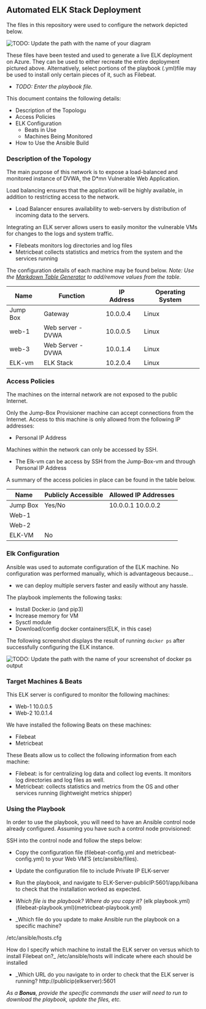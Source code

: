 ## Automated ELK Stack Deployment

The files in this repository were used to configure the network depicted below.

![TODO: Update the path with the name of your diagram](Images/diagram_filename.png)

These files have been tested and used to generate a live ELK deployment on Azure. They can be used to either recreate the entire deployment pictured above. Alternatively, select portions of the playbook (.yml)file may be used to install only certain pieces of it, such as Filebeat.

  - _TODO: Enter the playbook file._

This document contains the following details:
- Description of the Topologu
- Access Policies
- ELK Configuration
  - Beats in Use
  - Machines Being Monitored
- How to Use the Ansible Build


### Description of the Topology

The main purpose of this network is to expose a load-balanced and monitored instance of DVWA, the D*mn Vulnerable Web Application.

Load balancing ensures that the application will be highly available, in addition to restricting access to the network.
- Load Balancer ensures availability to web-servers by distribution of incoming data to the servers. 

Integrating an ELK server allows users to easily monitor the vulnerable VMs for changes to the logs and system traffic.
- Filebeats monitors log directories and log files
- Metricbeat collects statistics and metrics from the system and the services running

The configuration details of each machine may be found below.
_Note: Use the [Markdown Table Generator](http://www.tablesgenerator.com/markdown_tables) to add/remove values from the table_.

| Name     | Function | IP Address | Operating System |
|----------|----------|------------|------------------|
| Jump Box | Gateway  | 10.0.0.4   | Linux            |
| web-1    | Web server -DVWA         | 10.0.0.5   | Linux            |
| web-3    | Web Server -DVWA         | 10.0.1.4   | Linux            |
| ELK-vm   | ELK Stack	         | 10.2.0.4   | Linux            |

### Access Policies

The machines on the internal network are not exposed to the public Internet. 

Only the Jump-Box Provisioner machine can accept connections from the Internet. Access to this machine is only allowed from the following IP addresses:
-  Personal IP Address

Machines within the network can only be accessed by SSH.
- The Elk-vm can be access by SSH from the Jump-Box-vm and through Personal IP Address



A summary of the access policies in place can be found in the table below.

| Name     | Publicly Accessible | Allowed IP Addresses |
|----------|---------------------|----------------------|
| Jump Box | Yes/No              | 10.0.0.1 10.0.0.2    |
| Web-1    |                     |                      |
| Web-2    |                     |                      |
| ELK-VM   | No                  |                      |
	
### Elk Configuration

Ansible was used to automate configuration of the ELK machine. No configuration was performed manually, which is advantageous because...
- we can deploy multiple servers faster and easily without any hassle.

The playbook implements the following tasks:
- Install Docker.io (and pip3)
- Increase memory for VM
- Sysctl module
- Download/config docker containers(ELK, in this case)


The following screenshot displays the result of running `docker ps` after successfully configuring the ELK instance.

![TODO: Update the path with the name of your screenshot of docker ps output](Images/docker_ps_output.png)

### Target Machines & Beats
This ELK server is configured to monitor the following machines:
- Web-1 10.0.0.5   
- Web-2 10.0.1.4   

We have installed the following Beats on these machines:
- Filebeat
- Metricbeat

These Beats allow us to collect the following information from each machine:
- Filebeat: is for centralizing log data and collect log events. It monitors log directories and log files as well. 
- Metricbeat: collects statistics and metrics from the OS and other services running (lightweight metrics shipper)

### Using the Playbook
In order to use the playbook, you will need to have an Ansible control node already configured. Assuming you have such a control node provisioned: 

SSH into the control node and follow the steps below:
- Copy the configuration file (filebeat-config.yml and metricbeat-config.yml) to your Web VM’S (etc/ansible/files).
- Update the configuration file to include Private IP ELK-server 
- Run the playbook, and navigate to ELK-Server-publicIP:5601/app/kibana to check that the installation worked as expected.

- _Which file is the playbook? Where do you copy it?_ (elk playbook.yml) (filebeat-playbook.yml)(metricbeat-playbook.yml)

- _Which file do you update to make Ansible run the playbook on a specific machine? 

/etc/ansible/hosts.cfg

How do I specify which machine to install the ELK server on versus which to install Filebeat on?_ 
/etc/ansible/hosts will indicate where each should be installed

- _Which URL do you navigate to in order to check that the ELK server is running? 
 http://publicip(elkserver):5601

_As a **Bonus**, provide the specific commands the user will need to run to download the playbook, update the files, etc._

